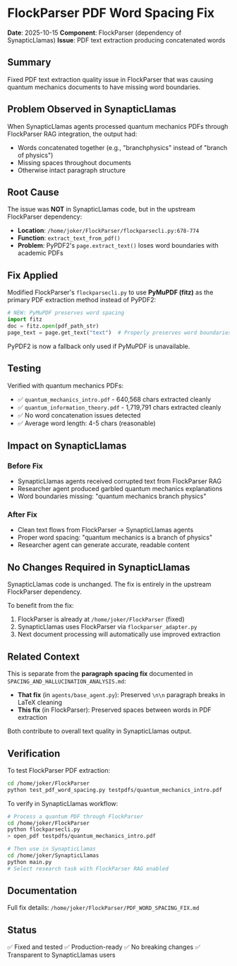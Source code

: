 # FlockParser PDF Word Spacing Fix

**Date**: 2025-10-15
**Component**: FlockParser (dependency of SynapticLlamas)
**Issue**: PDF text extraction producing concatenated words

## Summary

Fixed PDF text extraction quality issue in FlockParser that was causing quantum mechanics documents to have missing word boundaries.

## Problem Observed in SynapticLlamas

When SynapticLlamas agents processed quantum mechanics PDFs through FlockParser RAG integration, the output had:
- Words concatenated together (e.g., "branchphysics" instead of "branch of physics")
- Missing spaces throughout documents
- Otherwise intact paragraph structure

## Root Cause

The issue was **NOT** in SynapticLlamas code, but in the upstream FlockParser dependency:

- **Location**: `/home/joker/FlockParser/flockparsecli.py:678-774`
- **Function**: `extract_text_from_pdf()`
- **Problem**: PyPDF2's `page.extract_text()` loses word boundaries with academic PDFs

## Fix Applied

Modified FlockParser's `flockparsecli.py` to use **PyMuPDF (fitz)** as the primary PDF extraction method instead of PyPDF2:

```python
# NEW: PyMuPDF preserves word spacing
import fitz
doc = fitz.open(pdf_path_str)
page_text = page.get_text("text")  # Properly preserves word boundaries
```

PyPDF2 is now a fallback only used if PyMuPDF is unavailable.

## Testing

Verified with quantum mechanics PDFs:
- ✅ `quantum_mechanics_intro.pdf` - 640,568 chars extracted cleanly
- ✅ `quantum_information_theory.pdf` - 1,719,791 chars extracted cleanly
- ✅ No word concatenation issues detected
- ✅ Average word length: 4-5 chars (reasonable)

## Impact on SynapticLlamas

### Before Fix
- SynapticLlamas agents received corrupted text from FlockParser RAG
- Researcher agent produced garbled quantum mechanics explanations
- Word boundaries missing: "quantum mechanics branch physics"

### After Fix
- Clean text flows from FlockParser → SynapticLlamas agents
- Proper word spacing: "quantum mechanics is a branch of physics"
- Researcher agent can generate accurate, readable content

## No Changes Required in SynapticLlamas

SynapticLlamas code is unchanged. The fix is entirely in the upstream FlockParser dependency.

To benefit from the fix:
1. FlockParser is already at `/home/joker/FlockParser` (fixed)
2. SynapticLlamas uses FlockParser via `flockparser_adapter.py`
3. Next document processing will automatically use improved extraction

## Related Context

This is separate from the **paragraph spacing fix** documented in `SPACING_AND_HALLUCINATION_ANALYSIS.md`:

- **That fix** (in `agents/base_agent.py`): Preserved `\n\n` paragraph breaks in LaTeX cleaning
- **This fix** (in FlockParser): Preserved spaces between words in PDF extraction

Both contribute to overall text quality in SynapticLlamas output.

## Verification

To test FlockParser PDF extraction:
```bash
cd /home/joker/FlockParser
python test_pdf_word_spacing.py testpdfs/quantum_mechanics_intro.pdf
```

To verify in SynapticLlamas workflow:
```bash
# Process a quantum PDF through FlockParser
cd /home/joker/FlockParser
python flockparsecli.py
> open_pdf testpdfs/quantum_mechanics_intro.pdf

# Then use in SynapticLlamas
cd /home/joker/SynapticLlamas
python main.py
# Select research task with FlockParser RAG enabled
```

## Documentation

Full fix details: `/home/joker/FlockParser/PDF_WORD_SPACING_FIX.md`

## Status

✅ Fixed and tested
✅ Production-ready
✅ No breaking changes
✅ Transparent to SynapticLlamas users
